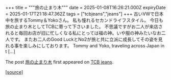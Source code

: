 +++
title = """旅の止まり木"""
date = 2025-01-08T16:26:21.000Z
expiryDate = 2025-01-17T21:18:47.362Z
tags = ["tcbjeans","jeans"]
+++
古いVWで日本中を旅するTommy＆Yokoさん。 私も憧れるセカンドライフスタイル。 今日も旅の止まり木としてTCBに寄って下さいました。 不思議ですがお二人が来店されると毎回お店が旧に忙しくなる私にとっては福の神。いや服の神みたいなお二人です。 またお二人のGood LuckとNo2が旅と共に立派に成長してその姿を見れる事を楽しみにしております。 Tommy and Yoko, traveling across Japan in t \[…\]

The post [旅の止まり木](http://tcbjeans.com/2025/01/09/50693) first appeared on [TCB jeans](http://tcbjeans.com).

[[source]](http://tcbjeans.com/2025/01/09/50693)
